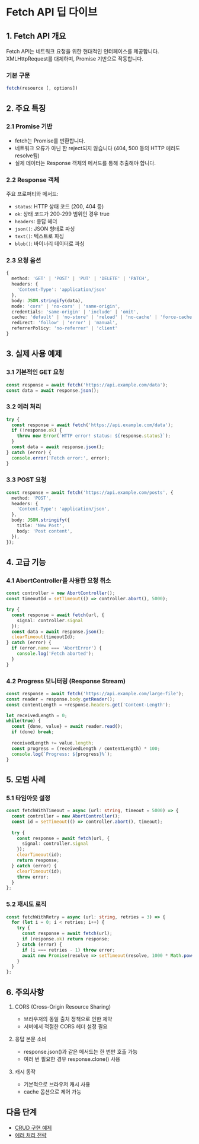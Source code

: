 # Fetch API 딥 다이브

## 1. Fetch API 개요

Fetch API는 네트워크 요청을 위한 현대적인 인터페이스를 제공합니다. XMLHttpRequest를 대체하며, Promise 기반으로 작동합니다.

### 기본 구문
```typescript
fetch(resource [, options])
```

## 2. 주요 특징

### 2.1 Promise 기반
- fetch는 Promise를 반환합니다.
- 네트워크 오류가 아닌 한 reject되지 않습니다 (404, 500 등의 HTTP 에러도 resolve됨)
- 실제 데이터는 Response 객체의 메서드를 통해 추출해야 합니다.

### 2.2 Response 객체
주요 프로퍼티와 메서드:
- `status`: HTTP 상태 코드 (200, 404 등)
- `ok`: 상태 코드가 200-299 범위인 경우 true
- `headers`: 응답 헤더
- `json()`: JSON 형태로 파싱
- `text()`: 텍스트로 파싱
- `blob()`: 바이너리 데이터로 파싱

### 2.3 요청 옵션
```typescript
{
  method: 'GET' | 'POST' | 'PUT' | 'DELETE' | 'PATCH',
  headers: {
    'Content-Type': 'application/json'
  },
  body: JSON.stringify(data),
  mode: 'cors' | 'no-cors' | 'same-origin',
  credentials: 'same-origin' | 'include' | 'omit',
  cache: 'default' | 'no-store' | 'reload' | 'no-cache' | 'force-cache',
  redirect: 'follow' | 'error' | 'manual',
  referrerPolicy: 'no-referrer' | 'client'
}
```

## 3. 실제 사용 예제

### 3.1 기본적인 GET 요청
```typescript
const response = await fetch('https://api.example.com/data');
const data = await response.json();
```

### 3.2 에러 처리
```typescript
try {
  const response = await fetch('https://api.example.com/data');
  if (!response.ok) {
    throw new Error(`HTTP error! status: ${response.status}`);
  }
  const data = await response.json();
} catch (error) {
  console.error('Fetch error:', error);
}
```

### 3.3 POST 요청
```typescript
const response = await fetch('https://api.example.com/posts', {
  method: 'POST',
  headers: {
    'Content-Type': 'application/json',
  },
  body: JSON.stringify({
    title: 'New Post',
    body: 'Post content',
  }),
});
```

## 4. 고급 기능

### 4.1 AbortController를 사용한 요청 취소
```typescript
const controller = new AbortController();
const timeoutId = setTimeout(() => controller.abort(), 5000);

try {
  const response = await fetch(url, {
    signal: controller.signal
  });
  const data = await response.json();
  clearTimeout(timeoutId);
} catch (error) {
  if (error.name === 'AbortError') {
    console.log('Fetch aborted');
  }
}
```

### 4.2 Progress 모니터링 (Response Stream)
```typescript
const response = await fetch('https://api.example.com/large-file');
const reader = response.body.getReader();
const contentLength = +response.headers.get('Content-Length');

let receivedLength = 0;
while(true) {
  const {done, value} = await reader.read();
  if (done) break;
  
  receivedLength += value.length;
  const progress = (receivedLength / contentLength) * 100;
  console.log(`Progress: ${progress}%`);
}
```

## 5. 모범 사례

### 5.1 타임아웃 설정
```typescript
const fetchWithTimeout = async (url: string, timeout = 5000) => {
  const controller = new AbortController();
  const id = setTimeout(() => controller.abort(), timeout);
  
  try {
    const response = await fetch(url, {
      signal: controller.signal
    });
    clearTimeout(id);
    return response;
  } catch (error) {
    clearTimeout(id);
    throw error;
  }
};
```

### 5.2 재시도 로직
```typescript
const fetchWithRetry = async (url: string, retries = 3) => {
  for (let i = 0; i < retries; i++) {
    try {
      const response = await fetch(url);
      if (response.ok) return response;
    } catch (error) {
      if (i === retries - 1) throw error;
      await new Promise(resolve => setTimeout(resolve, 1000 * Math.pow(2, i)));
    }
  }
};
```

## 6. 주의사항

1. CORS (Cross-Origin Resource Sharing)
   - 브라우저의 동일 출처 정책으로 인한 제약
   - 서버에서 적절한 CORS 헤더 설정 필요

2. 응답 본문 소비
   - response.json()과 같은 메서드는 한 번만 호출 가능
   - 여러 번 필요한 경우 response.clone() 사용

3. 캐시 동작
   - 기본적으로 브라우저 캐시 사용
   - cache 옵션으로 제어 가능

## 다음 단계
- [CRUD 구현 예제](./02-crud-implementation.md)
- [에러 처리 전략](./03-error-handling.md) 